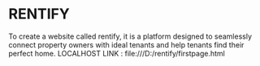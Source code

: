 # RENTIFY
To create a website called rentify, it is a platform designed to 
seamlessly connect property owners with ideal tenants and help 
tenants find their perfect home.
LOCALHOST LINK : file:///D:/rentify/firstpage.html
